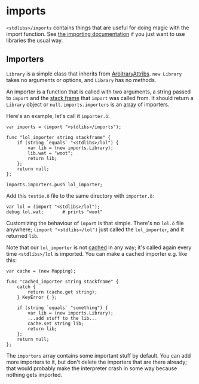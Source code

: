 # imports

`<stdlibs>/imports` contains things that are useful for doing magic with the
import function. See [the importing documentation](../importing.md) if you just
want to use libraries the usual way.

## Importers

`Library` is a simple class that inherits from
[ArbitraryAttribs](../builtins.md#arbitraryattribs). `new Library` takes no
arguments or options, and `Library` has no methods.

An importer is a function that is called with two arguments, a string passed to
`import` and the [stack frame] that `import` was called from. It should return
a `Library` object or `null`. `imports.importers` is an [array] of importers.

Here's an example, let's call it `importer.ö`:

```python3
var imports = (import "<stdlibs>/imports");

func "lol_importer string stackframe" {
    if (string `equals` "<stdlibs>/lol") {
        var lib = (new imports.Library);
        lib.wat = "woot";
        return lib;
    };
    return null;
};

imports.importers.push lol_importer;
```

Add this `testie.ö` file to the same directory with `importer.ö`:

```python3
var lol = (import "<stdlibs>/lol");
debug lol.wat;       # prints "woot"
```

Customizing the behaviour of `import` is that simple. There's no `lol.ö` file
anywhere; `(import "<stdlibs>/lol")` just called the `lol_importer`, and it
returned `lib`.

Note that our `lol_importer` is not [cached] in any way; it's called again
every time `<stdlibs>/lol` is imported. You can make a cached importer e.g.
like this:

```python3
var cache = (new Mapping);

func "cached_importer string stackframe" {
    catch {
        return (cache.get string);
    } KeyError { };

    if (string `equals` "something") {
        var lib = (new imports.Library);
        ...add stuff to the lib...
        cache.set string lib;
        return lib;
    };
    return null;
};
```

The `importers` array contains some important stuff by default. You can add
more importers to it, but don't delete the importers that are there already;
that would probably make the interpreter crash in some way because nothing gets
imported.


[array]: ../builtins.md#array
[stack frame]: ../errors.md#stackframe-objects
[cached]: ../importing.md#caching
